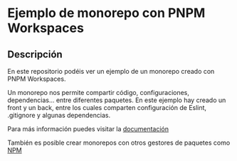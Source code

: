 # Ejemplo de monorepo con PNPM Workspaces

## Descripción

En este repositorio podéis ver un ejemplo de un monorepo creado con PNPM Workspaces.

Un monorepo nos permite compartir código, configuraciones, dependencias... entre diferentes paquetes. En este ejemplo hay creado un front y un back, entre los cuales comparten configuración de Eslint, .gitignore y algunas dependencias.

Para más información puedes visitar la [documentación](https://pnpm.io/workspaces)

También es posible crear monorepos con otros gestores de paquetes como [NPM](https://docs.npmjs.com/cli/v10/using-npm/workspaces)
